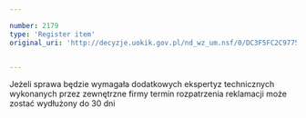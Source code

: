 ```yaml
---

number: 2179
type: 'Register item'
original_uri: 'http://decyzje.uokik.gov.pl/nd_wz_um.nsf/0/DC3F5FC2C97754E0C125783F0036F2A0?OpenDocument'


---
```


Jeżeli sprawa będzie wymagała dodatkowych ekspertyz technicznych wykonanych przez zewnętrzne firmy termin rozpatrzenia reklamacji może zostać wydłużony do 30 dni
